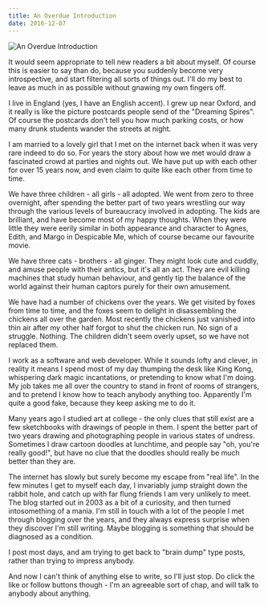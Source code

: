 ```yaml
---
title: An Overdue Introduction
date: 2016-12-07
---
```


![An Overdue Introduction](https://source.unsplash.com/vP3pnOoCiYE/1600x900)

It would seem appropriate to tell new readers a bit about myself. Of course this is easier to say than do, because you suddenly become very introspective, and start filtering all sorts of things out. I'll do my best to leave as much in as possible without gnawing my own fingers off.

I live in England (yes, I have an English accent). I grew up near Oxford, and it really is like the picture postcards people send of the "Dreaming Spires". Of course the postcards don't tell you how much parking costs, or how many drunk students wander the streets at night.

I am married to a lovely girl that I met on the internet back when it was very rare indeed to do so. For years the story about how we met would draw a fascinated crowd at parties and nights out. We have put up with each other for over 15 years now, and even claim to quite like each other from time to time.

We have three children - all girls - all adopted. We went from zero to three overnight, after spending the better part of two years wrestling our way through the various levels of bureaucracy involved in adopting. The kids are brilliant, and have become most of my happy thoughts. When they were little they were eerily similar in both appearance and character to Agnes, Edith, and Margo in Despicable Me, which of course became our favourite movie.

We have three cats - brothers - all ginger. They might look cute and cuddly, and amuse people with their antics, but it's all an act. They are evil killing machines that study human behaviour, and gently tip the balance of the world against their human captors purely for their own amusement.

We have had a number of chickens over the years. We get visited by foxes from time to time, and the foxes seem to delight in disassembling the chickens all over the garden. Most recently the chickens just vanished into thin air after my other half forgot to shut the chicken run. No sign of a struggle. Nothing. The children didn't seem overly upset, so we have not replaced them.

I work as a software and web developer. While it sounds lofty and clever, in reality it means I spend most of my day thumping the desk like King Kong, whispering dark magic incantations, or pretending to know what I'm doing. My job takes me all over the country to stand in front of rooms of strangers, and to pretend I know how to teach anybody anything too. Apparently I'm quite a good fake, because they keep asking me to do it.

Many years ago I studied art at college - the only clues that still exist are a few sketchbooks with drawings of people in them. I spent the better part of two years drawing and photographing people in various states of undress. Sometimes I draw cartoon doodles at lunchtime, and people say "oh, you're really good!", but have no clue that the doodles should really be much better than they are.

The internet has slowly but surely become my escape from "real life". In the few minutes I get to myself each day, I invariably jump straight down the rabbit hole, and catch up with far flung friends I am very unlikely to meet. The blog started out in 2003 as a bit of a curiosity, and then turned intosomething of a mania. I'm still in touch with a lot of the people I met through blogging over the years, and they always express surprise when they discover I'm still writing. Maybe blogging is something that should be diagnosed as a condition.

I post most days, and am trying to get back to "brain dump" type posts, rather than trying to impress anybody.

And now I can't think of anything else to write, so I'll just stop. Do click the like or follow buttons though - I'm an agreeable sort of chap, and will talk to anybody about anything.